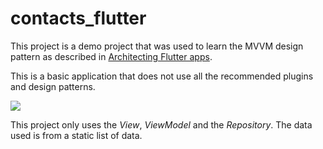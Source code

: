 # contacts_flutter

This project is a demo project that was used to learn the MVVM design pattern as described in [Architecting Flutter apps](https://docs.flutter.dev/app-architecture).

This is a basic application that does not use all the recommended plugins and design patterns.

![](E:\mobile-dev\contacts_flutter\flutter_architecture.drawio.png)

This project only uses the *View*, *ViewModel* and the *Repository*. The data used is from a static list of data.

